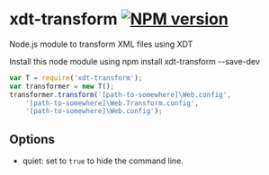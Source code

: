 # xdt-transform [![NPM version](https://badge.fury.io/js/xdt-transform.png)](http://badge.fury.io/js/xdt-transform)
Node.js module to transform XML files using XDT

Install this node module using npm install xdt-transform --save-dev

```javascript
var T = require('xdt-transform');
var transformer = new T();
transformer.transform('[path-to-somewhere]\Web.config', 
    '[path-to-somewhere]\Web.Transform.config', 
    '[path-to-somewhere]\Web.config');
```


## Options

*  quiet: set to `true` to hide the command line.
